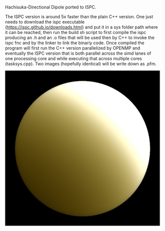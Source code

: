 Hachisuka-Directional Dipole ported to ISPC.

The ISPC version is around 5x faster than the plain C++ version.
One just needs to download the ispc executable (https://ispc.github.io/downloads.html) and put it in a sys folder path where it can be reached, then run the build sh script to first compile the ispc producing an .h and an .o files that will be used then by C++ to invoke the ispc fnc and by the linker to link the binariy code.
Once compiled the program will first run the C++ version parallelized by OPENMP and eventually the ISPC version that is both parallel across the simd lanes of one processing core and while executing that across multiple cores (tasksys.cpp).
Two images (hopefully identical) will be write down as .pfm.

![cover](https://raw.githubusercontent.com/RomboDev/Miscellaneous/master/ISPC%20Directional%20Dipole/image_dirpole.png)
